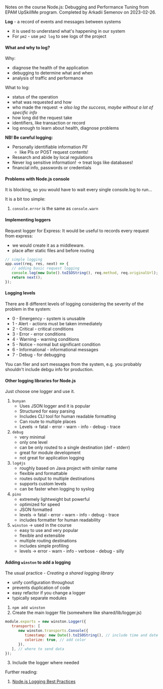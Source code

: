 Notes on the course Node.js: Debugging and Performance Tuning from EPAM UpSkillMe program. Completed by Arkadii Semenov on 2023-02-26.

**Log** - a record of events and messages between systems

-  it is used to understand what's happening in our system
-  For `pm2` - use `pm2 log` to see logs of the project

#### What and why to log?

Why:

-  diagnose the health of the application
-  debugging to determine what and when
-  analysis of traffic and performance

What to log:

-  status of the operation
-  what was requested and how
-  who made the request -> _also log the success, maybe without a lot of specific info_
-  how long did the request take
-  identifiers, like transaction or record
-  log enough to learn about health, diagnose problems

**NB! Be careful logging:**

-  Personally identifiable information _PII_
   -  like PIs or POST request contents!
-  Research and abide by local regulations
-  Never log sensitive information! -> treat logs like databases!
-  financial info, passwords or credentials

#### Problems with Node.js console

It is blocking, so you would have to wait every single console.log to run...

It is a bit too simple:

1. `console.error` is the same as `console.warn`

#### Implementing loggers

Request logger for Express:
It would be useful to records every request from express:

-  we would create it as a middleware.
-  place after static files and before routing

```js
// simple logging
app.use((req, res, next) => {
   // adding basic request logging
   console.log(new Date().toISOString(), req.method, req.originalUrl);
   return next();
});
```

#### Logging levels

There are 8 different levels of logging considering the severity of the problem in the system:

-  0 - Emergency - system is unusable
-  1 - Alert - actions must be taken immediately
-  2 - Critical - critical conditions
-  3 - Error - error conditions
-  4 - Warning - warning conditions
-  5 - Notice - normal but significant condition
-  6 - Informational - informational messages
-  7 - Debug - for debugging

You can filer and sort messages from the system, e.g. you probably shouldn't include debgu info for production.

#### Other logging libraries for Node.js

Just choose one logger and use it.

1. `bunyan`
   -  Uses JSON logger and it is popular
   -  Structured for easy parsing
   -  Includes CLI tool for human readable formatting
   -  Can route to multiple places
   -  Levels -> fatal - error - warn - info - debug - trace
2. `debug`
   -  very minimal
   -  only one level
   -  can be only routed to a single destination (def - stderr)
   -  great for module development
   -  not great for application logging
3. `log4js`
   -  roughly based on Java project with similar name
   -  flexible and formattable
   -  routes output to multiple destinations
   -  supports custom levels
   -  can be faster when logging to syslog
4. `pino`
   -  extremely lightweight but powerful
   -  optimized for speed
   -  JSON formatted
   -  levels -> fatal - error - warn - info - debug - trace
   -  includes formatter for human readability
5. `winston` -> used in the course
   -  easy to use and very popular
   -  flexible and extensible
   -  multiple routing destinations
   -  includes simple profiling
   -  levels -> error - warn - info - verbose - debug - silly

#### Adding `winston` to add a logging

The usual practice - _Creating a shared logging library_

-  unify configuration throughout
-  prevents duplication of code
-  easy refactor if you change a logger
-  typically separate modules

1. `npm add winston`
2. Create the main logger file (somewhere like shared/lib/logger.js)

```js
module.exports = new winston.Logger({
   transports: [
      new winston.transports.Console({
         timestamp: new Date().toISOString(), // include time and date
         colorize: true, // add color
      }),
   ], // where to send data
});
```

3. Include the logger where needed

Further reading:

1. [Node.js Logging Best Practices](https://blog.logrocket.com/node-js-logging-best-practices/)
